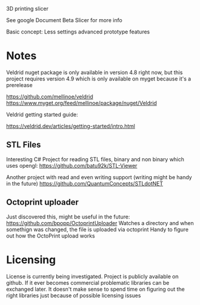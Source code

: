 ﻿3D printing slicer

See google Document Beta Slicer for more info

Basic concept:
Less settings
advanced prototype features



# Notes
Veldrid nuget package is only available in version 4.8 right now, but this project requires version 4.9 which is only available on myget because it's a prerelease

https://github.com/mellinoe/veldrid
https://www.myget.org/feed/mellinoe/package/nuget/Veldrid

Veldrid getting started guide:

https://veldrid.dev/articles/getting-started/intro.html


## STL Files
Interesting C# Project for reading STL files, binary and non binary which uses opengl: https://github.com/batu92k/STL-Viewer

Another project with read and even writing support (writing might be handy in the future)
https://github.com/QuantumConcepts/STLdotNET




## Octoprint uploader
Just discovered this, might be useful in the future: https://github.com/bpopp/OctoprintUploader
Watches a directory and when somethign was changed, the file is uploaded via octoprint
Handy to figure out how the OctoPrint upload works


# Licensing
License is currently being investigated. Project is publicly available on github. 
If it ever becomes commercial problematic libraries can be exchanged later. 
It doesn't make sense to spend time on figuring out the right libraries just because of possible licensing issues
